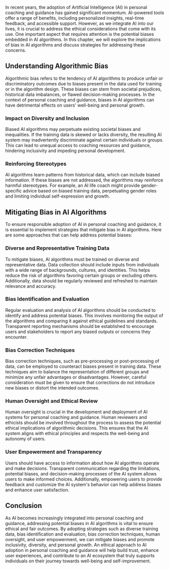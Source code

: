 
In recent years, the adoption of Artificial Intelligence (AI) in personal coaching and guidance has gained significant momentum. AI-powered tools offer a range of benefits, including personalized insights, real-time feedback, and accessible support. However, as we integrate AI into our lives, it is crucial to address the ethical considerations that come with its use. One important aspect that requires attention is the potential biases embedded in AI algorithms. In this chapter, we will explore the implications of bias in AI algorithms and discuss strategies for addressing these concerns.

## Understanding Algorithmic Bias

Algorithmic bias refers to the tendency of AI algorithms to produce unfair or discriminatory outcomes due to biases present in the data used for training or in the algorithm design. These biases can stem from societal prejudices, historical data imbalances, or flawed decision-making processes. In the context of personal coaching and guidance, biases in AI algorithms can have detrimental effects on users' well-being and personal growth.

### Impact on Diversity and Inclusion

Biased AI algorithms may perpetuate existing societal biases and inequalities. If the training data is skewed or lacks diversity, the resulting AI system may inadvertently discriminate against certain individuals or groups. This can lead to unequal access to coaching resources and guidance, hindering inclusivity and impeding personal development.

### Reinforcing Stereotypes

AI algorithms learn patterns from historical data, which can include biased information. If these biases are not addressed, the algorithms may reinforce harmful stereotypes. For example, an AI life coach might provide gender-specific advice based on biased training data, perpetuating gender roles and limiting individual self-expression and growth.

## Mitigating Bias in AI Algorithms

To ensure responsible adoption of AI in personal coaching and guidance, it is essential to implement strategies that mitigate bias in AI algorithms. Here are some approaches that can help address potential biases:

### Diverse and Representative Training Data

To mitigate biases, AI algorithms must be trained on diverse and representative data. Data collection should include inputs from individuals with a wide range of backgrounds, cultures, and identities. This helps reduce the risk of algorithms favoring certain groups or excluding others. Additionally, data should be regularly reviewed and refreshed to maintain relevance and accuracy.

### Bias Identification and Evaluation

Regular evaluation and analysis of AI algorithms should be conducted to identify and address potential biases. This involves monitoring the output of the algorithms and comparing it against ethical guidelines and standards. Transparent reporting mechanisms should be established to encourage users and stakeholders to report any biased outputs or concerns they encounter.

### Bias Correction Techniques

Bias correction techniques, such as pre-processing or post-processing of data, can be employed to counteract biases present in training data. These techniques aim to balance the representation of different groups and minimize any unfair advantages or disadvantages. However, careful consideration must be given to ensure that corrections do not introduce new biases or distort the intended outcomes.

### Human Oversight and Ethical Review

Human oversight is crucial in the development and deployment of AI systems for personal coaching and guidance. Human reviewers and ethicists should be involved throughout the process to assess the potential ethical implications of algorithmic decisions. This ensures that the AI system aligns with ethical principles and respects the well-being and autonomy of users.

### User Empowerment and Transparency

Users should have access to information about how AI algorithms operate and make decisions. Transparent communication regarding the limitations, potential biases, and decision-making processes of the AI system allows users to make informed choices. Additionally, empowering users to provide feedback and customize the AI system's behavior can help address biases and enhance user satisfaction.

## Conclusion

As AI becomes increasingly integrated into personal coaching and guidance, addressing potential biases in AI algorithms is vital to ensure ethical and fair outcomes. By adopting strategies such as diverse training data, bias identification and evaluation, bias correction techniques, human oversight, and user empowerment, we can mitigate biases and promote inclusivity, diversity, and personal growth. An ethical approach to AI adoption in personal coaching and guidance will help build trust, enhance user experiences, and contribute to an AI ecosystem that truly supports individuals on their journey towards well-being and self-improvement.
